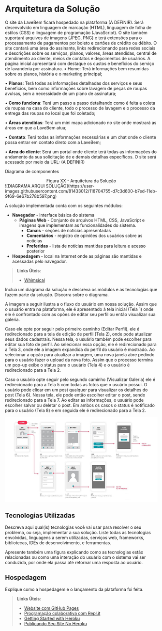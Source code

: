 # Arquitetura da Solução

O site da LaveBem ficará hospedado na plataforma (A DEFINIR). Será desenvolvido em linguagem de marcação (HTML), linguagem de folha de estilos (CSS) e linguagem de programação (JavaScript). O site também suportará arquivos de imagens (JPEG, PNG) e terá extensões para o processamento de pagamentos por boleto e cartões de crédito ou débito.
O site contará uma área do assinante, links redirecionando para redes sociais e descrições sobre os serviços, planos, valores, áreas atendidas, central de atendimento ao cliente, meios de contatos e depoimentos de usuários.
A página inicial apresentará com destaque os custos e benefícios do serviço de lavanderia por assinatura.
•	Home: Terá informações bem resumidas sobre os planos, história e o marketing principal;

• **Planos**: Terá todas as informações detalhadas dos serviços e seus benefícios, bem como informações sobre lavagem de peças de roupas avulsas, sem a necessidade de um plano de assinatura;

•	**Como funciona**: Terá um passo a passo detalhando como é feita a coleta de roupas na casa do cliente, todo o processo de lavagem e o processo da entrega das roupas no local que foi coletado;

•	**Áreas atendidas**: Terá um mini mapa adicionado no site onde mostrará as áreas em que a LaveBem atua;

•	**Contato**: Terá todas as informações necessárias e um chat onde o cliente possa entrar em contato direto com a LaveBem;

•	**Area do cliente**: Será um portal onde cliente terá todas as informações do andamento da sua solicitação de e demais detalhas específicos.
O site será acessado por meio da URL: (A DEFINIR)

Diagrama de componentes
<center>Figura XX - Arquitetura da Solução</center>
![DIAGRAMA ARQUI SOLUÇÃO](https://user-images.githubusercontent.com/81433012/118704755-d7c3d600-b7ed-11eb-9f69-6e67b278b597.png)

A solução implementada conta com os seguintes módulos:
- **Navegador** - Interface básica do sistema  
  - **Páginas Web** - Conjunto de arquivos HTML, CSS, JavaScript e imagens que implementam as funcionalidades do sistema.
     - **Canais** - seções de notícias apresentadas 
     - **Comentários** - registro de opiniões dos usuários sobre as notícias
     - **Preferidas** - lista de notícias mantidas para leitura e acesso posterior
 - **Hospedagem** - local na Internet onde as páginas são mantidas e acessadas pelo navegador. 

> **Links Úteis**:
>
> - [Whimsical](https://whimsical.com/)

Inclua um diagrama da solução e descreva os módulos e as tecnologias que fazem parte da solução. Discorra sobre o diagrama.

A imagem a seguir ilustra a o fluxo do usuário em nossa solução. Assim
que o usuário entra na plataforma, ele é apresentado à tela inicial
(Tela 1) onde ele é confrontado com as opões de editar seu perfil ou
então visualizar sua galeria.

Caso ele opte por seguir pelo primeiro caminho (Editar Perfil), ele é
redirecionado para a tela de edição de perfil (Tela 2), onde pode
atualizar seus dados cadastrais. Nessa tela, o usuário também pode
escolher para editar sua foto de perfil. Ao selecionar essa opção, ele é
redirecionado para a Tela 3, onde ele a imagem expandida do perfil do
usuário é mostrado. Ao selecionar a opção para atualizar a imagem, uma
nova janela abre pedindo para o usuário fazer o upload da nova foto.
Assim que o processo termina um pop-up exibe o status para o usuário
(Tela 4) e o usuário é redirecionado para a Tela 2.

Caso o usuário opte seguir pelo segundo caminho (Visualizar Galeria) ele
é redirecionado para a Tela 5 com todas as fotos que o usuário possui. O
usuário pode clicar em um post qualquer para visualizar os detalhes do
post (Tela 6). Nessa tela, ele pode então escolher editar o post, sendo
redirecionado para a Tela 7. Ao editar as informações, o usuário pode
escolher salvar ou deletar o post. Em ambos os casos o status é
notificado para o usuário (Tela 8) e em seguida ele é redirecionado
para a Tela 2.

![Exemplo de UserFlow](img/userflow.jpg)


## Tecnologias Utilizadas

Descreva aqui qual(is) tecnologias você vai usar para resolver o seu problema, ou seja, implementar a sua solução. Liste todas as tecnologias envolvidas, linguagens a serem utilizadas, serviços web, frameworks, bibliotecas, IDEs de desenvolvimento, e ferramentas.

Apresente também uma figura explicando como as tecnologias estão relacionadas ou como uma interação do usuário com o sistema vai ser conduzida, por onde ela passa até retornar uma resposta ao usuário.


## Hospedagem

Explique como a hospedagem e o lançamento da plataforma foi feita.

> **Links Úteis**:
>
> - [Website com GitHub Pages](https://pages.github.com/)
> - [Programação colaborativa com Repl.it](https://repl.it/)
> - [Getting Started with Heroku](https://devcenter.heroku.com/start)
> - [Publicando Seu Site No Heroku](http://pythonclub.com.br/publicando-seu-hello-world-no-heroku.html)
